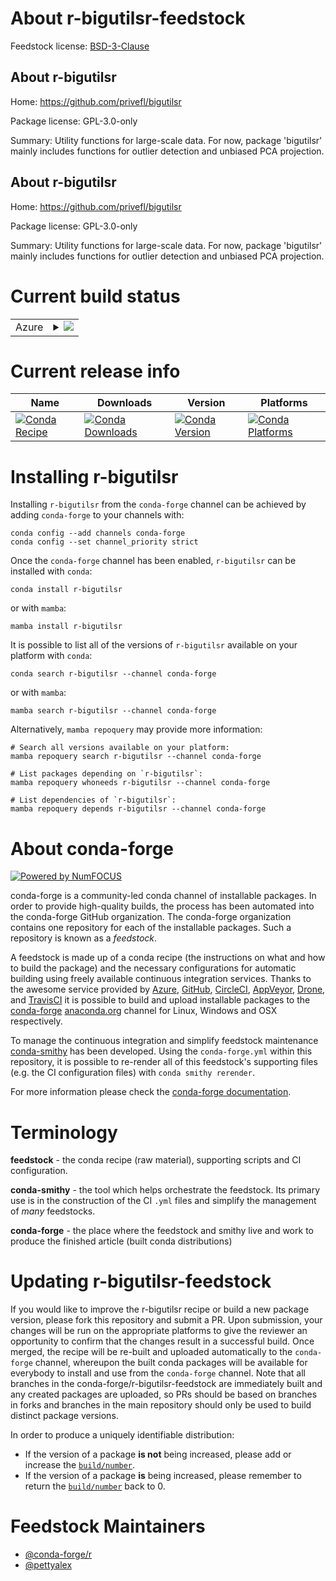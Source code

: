 About r-bigutilsr-feedstock
===========================

Feedstock license: [BSD-3-Clause](https://github.com/conda-forge/r-bigutilsr-feedstock/blob/main/LICENSE.txt)


About r-bigutilsr
-----------------

Home: https://github.com/privefl/bigutilsr

Package license: GPL-3.0-only

Summary: Utility functions for large-scale data. For now, package 'bigutilsr' mainly includes functions for outlier detection and unbiased PCA projection.

About r-bigutilsr
-----------------

Home: https://github.com/privefl/bigutilsr

Package license: GPL-3.0-only

Summary: Utility functions for large-scale data. For now, package 'bigutilsr' mainly includes functions for outlier detection and unbiased PCA projection.

Current build status
====================


<table>
    
  <tr>
    <td>Azure</td>
    <td>
      <details>
        <summary>
          <a href="https://dev.azure.com/conda-forge/feedstock-builds/_build/latest?definitionId=20516&branchName=main">
            <img src="https://dev.azure.com/conda-forge/feedstock-builds/_apis/build/status/r-bigutilsr-feedstock?branchName=main">
          </a>
        </summary>
        <table>
          <thead><tr><th>Variant</th><th>Status</th></tr></thead>
          <tbody><tr>
              <td>linux_64_r_base4.3</td>
              <td>
                <a href="https://dev.azure.com/conda-forge/feedstock-builds/_build/latest?definitionId=20516&branchName=main">
                  <img src="https://dev.azure.com/conda-forge/feedstock-builds/_apis/build/status/r-bigutilsr-feedstock?branchName=main&jobName=linux&configuration=linux%20linux_64_r_base4.3" alt="variant">
                </a>
              </td>
            </tr><tr>
              <td>linux_64_r_base4.4</td>
              <td>
                <a href="https://dev.azure.com/conda-forge/feedstock-builds/_build/latest?definitionId=20516&branchName=main">
                  <img src="https://dev.azure.com/conda-forge/feedstock-builds/_apis/build/status/r-bigutilsr-feedstock?branchName=main&jobName=linux&configuration=linux%20linux_64_r_base4.4" alt="variant">
                </a>
              </td>
            </tr><tr>
              <td>linux_aarch64_r_base4.3</td>
              <td>
                <a href="https://dev.azure.com/conda-forge/feedstock-builds/_build/latest?definitionId=20516&branchName=main">
                  <img src="https://dev.azure.com/conda-forge/feedstock-builds/_apis/build/status/r-bigutilsr-feedstock?branchName=main&jobName=linux&configuration=linux%20linux_aarch64_r_base4.3" alt="variant">
                </a>
              </td>
            </tr><tr>
              <td>linux_aarch64_r_base4.4</td>
              <td>
                <a href="https://dev.azure.com/conda-forge/feedstock-builds/_build/latest?definitionId=20516&branchName=main">
                  <img src="https://dev.azure.com/conda-forge/feedstock-builds/_apis/build/status/r-bigutilsr-feedstock?branchName=main&jobName=linux&configuration=linux%20linux_aarch64_r_base4.4" alt="variant">
                </a>
              </td>
            </tr><tr>
              <td>linux_ppc64le_r_base4.3</td>
              <td>
                <a href="https://dev.azure.com/conda-forge/feedstock-builds/_build/latest?definitionId=20516&branchName=main">
                  <img src="https://dev.azure.com/conda-forge/feedstock-builds/_apis/build/status/r-bigutilsr-feedstock?branchName=main&jobName=linux&configuration=linux%20linux_ppc64le_r_base4.3" alt="variant">
                </a>
              </td>
            </tr><tr>
              <td>linux_ppc64le_r_base4.4</td>
              <td>
                <a href="https://dev.azure.com/conda-forge/feedstock-builds/_build/latest?definitionId=20516&branchName=main">
                  <img src="https://dev.azure.com/conda-forge/feedstock-builds/_apis/build/status/r-bigutilsr-feedstock?branchName=main&jobName=linux&configuration=linux%20linux_ppc64le_r_base4.4" alt="variant">
                </a>
              </td>
            </tr><tr>
              <td>osx_64_r_base4.3</td>
              <td>
                <a href="https://dev.azure.com/conda-forge/feedstock-builds/_build/latest?definitionId=20516&branchName=main">
                  <img src="https://dev.azure.com/conda-forge/feedstock-builds/_apis/build/status/r-bigutilsr-feedstock?branchName=main&jobName=osx&configuration=osx%20osx_64_r_base4.3" alt="variant">
                </a>
              </td>
            </tr><tr>
              <td>osx_64_r_base4.4</td>
              <td>
                <a href="https://dev.azure.com/conda-forge/feedstock-builds/_build/latest?definitionId=20516&branchName=main">
                  <img src="https://dev.azure.com/conda-forge/feedstock-builds/_apis/build/status/r-bigutilsr-feedstock?branchName=main&jobName=osx&configuration=osx%20osx_64_r_base4.4" alt="variant">
                </a>
              </td>
            </tr><tr>
              <td>win_64_r_base4.3</td>
              <td>
                <a href="https://dev.azure.com/conda-forge/feedstock-builds/_build/latest?definitionId=20516&branchName=main">
                  <img src="https://dev.azure.com/conda-forge/feedstock-builds/_apis/build/status/r-bigutilsr-feedstock?branchName=main&jobName=win&configuration=win%20win_64_r_base4.3" alt="variant">
                </a>
              </td>
            </tr><tr>
              <td>win_64_r_base4.4</td>
              <td>
                <a href="https://dev.azure.com/conda-forge/feedstock-builds/_build/latest?definitionId=20516&branchName=main">
                  <img src="https://dev.azure.com/conda-forge/feedstock-builds/_apis/build/status/r-bigutilsr-feedstock?branchName=main&jobName=win&configuration=win%20win_64_r_base4.4" alt="variant">
                </a>
              </td>
            </tr>
          </tbody>
        </table>
      </details>
    </td>
  </tr>
</table>

Current release info
====================

| Name | Downloads | Version | Platforms |
| --- | --- | --- | --- |
| [![Conda Recipe](https://img.shields.io/badge/recipe-r--bigutilsr-green.svg)](https://anaconda.org/conda-forge/r-bigutilsr) | [![Conda Downloads](https://img.shields.io/conda/dn/conda-forge/r-bigutilsr.svg)](https://anaconda.org/conda-forge/r-bigutilsr) | [![Conda Version](https://img.shields.io/conda/vn/conda-forge/r-bigutilsr.svg)](https://anaconda.org/conda-forge/r-bigutilsr) | [![Conda Platforms](https://img.shields.io/conda/pn/conda-forge/r-bigutilsr.svg)](https://anaconda.org/conda-forge/r-bigutilsr) |

Installing r-bigutilsr
======================

Installing `r-bigutilsr` from the `conda-forge` channel can be achieved by adding `conda-forge` to your channels with:

```
conda config --add channels conda-forge
conda config --set channel_priority strict
```

Once the `conda-forge` channel has been enabled, `r-bigutilsr` can be installed with `conda`:

```
conda install r-bigutilsr
```

or with `mamba`:

```
mamba install r-bigutilsr
```

It is possible to list all of the versions of `r-bigutilsr` available on your platform with `conda`:

```
conda search r-bigutilsr --channel conda-forge
```

or with `mamba`:

```
mamba search r-bigutilsr --channel conda-forge
```

Alternatively, `mamba repoquery` may provide more information:

```
# Search all versions available on your platform:
mamba repoquery search r-bigutilsr --channel conda-forge

# List packages depending on `r-bigutilsr`:
mamba repoquery whoneeds r-bigutilsr --channel conda-forge

# List dependencies of `r-bigutilsr`:
mamba repoquery depends r-bigutilsr --channel conda-forge
```


About conda-forge
=================

[![Powered by
NumFOCUS](https://img.shields.io/badge/powered%20by-NumFOCUS-orange.svg?style=flat&colorA=E1523D&colorB=007D8A)](https://numfocus.org)

conda-forge is a community-led conda channel of installable packages.
In order to provide high-quality builds, the process has been automated into the
conda-forge GitHub organization. The conda-forge organization contains one repository
for each of the installable packages. Such a repository is known as a *feedstock*.

A feedstock is made up of a conda recipe (the instructions on what and how to build
the package) and the necessary configurations for automatic building using freely
available continuous integration services. Thanks to the awesome service provided by
[Azure](https://azure.microsoft.com/en-us/services/devops/), [GitHub](https://github.com/),
[CircleCI](https://circleci.com/), [AppVeyor](https://www.appveyor.com/),
[Drone](https://cloud.drone.io/welcome), and [TravisCI](https://travis-ci.com/)
it is possible to build and upload installable packages to the
[conda-forge](https://anaconda.org/conda-forge) [anaconda.org](https://anaconda.org/)
channel for Linux, Windows and OSX respectively.

To manage the continuous integration and simplify feedstock maintenance
[conda-smithy](https://github.com/conda-forge/conda-smithy) has been developed.
Using the ``conda-forge.yml`` within this repository, it is possible to re-render all of
this feedstock's supporting files (e.g. the CI configuration files) with ``conda smithy rerender``.

For more information please check the [conda-forge documentation](https://conda-forge.org/docs/).

Terminology
===========

**feedstock** - the conda recipe (raw material), supporting scripts and CI configuration.

**conda-smithy** - the tool which helps orchestrate the feedstock.
                   Its primary use is in the construction of the CI ``.yml`` files
                   and simplify the management of *many* feedstocks.

**conda-forge** - the place where the feedstock and smithy live and work to
                  produce the finished article (built conda distributions)


Updating r-bigutilsr-feedstock
==============================

If you would like to improve the r-bigutilsr recipe or build a new
package version, please fork this repository and submit a PR. Upon submission,
your changes will be run on the appropriate platforms to give the reviewer an
opportunity to confirm that the changes result in a successful build. Once
merged, the recipe will be re-built and uploaded automatically to the
`conda-forge` channel, whereupon the built conda packages will be available for
everybody to install and use from the `conda-forge` channel.
Note that all branches in the conda-forge/r-bigutilsr-feedstock are
immediately built and any created packages are uploaded, so PRs should be based
on branches in forks and branches in the main repository should only be used to
build distinct package versions.

In order to produce a uniquely identifiable distribution:
 * If the version of a package **is not** being increased, please add or increase
   the [``build/number``](https://docs.conda.io/projects/conda-build/en/latest/resources/define-metadata.html#build-number-and-string).
 * If the version of a package **is** being increased, please remember to return
   the [``build/number``](https://docs.conda.io/projects/conda-build/en/latest/resources/define-metadata.html#build-number-and-string)
   back to 0.

Feedstock Maintainers
=====================

* [@conda-forge/r](https://github.com/orgs/conda-forge/teams/r/)
* [@pettyalex](https://github.com/pettyalex/)

